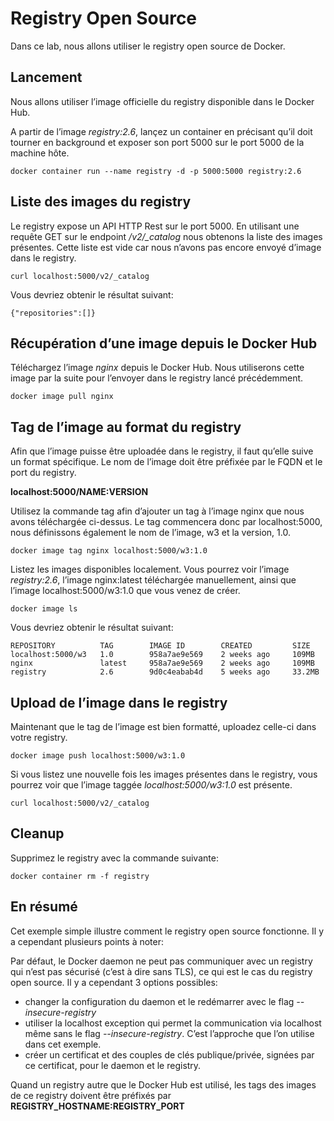 # Registry Open Source

Dans ce lab, nous allons utiliser le registry open source de Docker.

## Lancement

Nous allons utiliser l’image officielle du registry disponible dans le Docker Hub.

A partir de l’image *registry:2.6*, lançez un container en précisant qu’il doit tourner en background et exposer son port 5000 sur le port 5000 de la machine hôte.

```
docker container run --name registry -d -p 5000:5000 registry:2.6
```

## Liste des images du registry

Le registry expose un API HTTP Rest sur le port 5000. En utilisant une requête GET sur le endpoint */v2/_catalog* nous obtenons la liste des images présentes. Cette liste est vide car nous n’avons pas encore envoyé d’image dans le registry.

```
curl localhost:5000/v2/_catalog
```

Vous devriez obtenir le résultat suivant:
```
{"repositories":[]}
```

## Récupération d’une image depuis le Docker Hub

Téléchargez l’image *nginx* depuis le Docker Hub. Nous utiliserons cette image par la suite pour l’envoyer dans le registry lancé précédemment.

```
docker image pull nginx
```

## Tag de l’image au format du registry

Afin que l’image puisse être uploadée dans le registry, il faut qu’elle suive un format spécifique. Le nom de l’image doit être préfixée par le FQDN et le port du registry.

**localhost:5000/NAME:VERSION**

Utilisez la commande tag afin d’ajouter un tag à l’image nginx que nous avons téléchargée ci-dessus. Le tag commencera donc par localhost:5000, nous définissons également le nom de l’image, w3 et la version, 1.0.

```
docker image tag nginx localhost:5000/w3:1.0
```

Listez les images disponibles localement. Vous pourrez voir l’image *registry:2.6*, l’image nginx:latest téléchargée manuellement, ainsi que l’image localhost:5000/w3:1.0 que vous venez de créer.

```
docker image ls
```

Vous devriez obtenir le résultat suivant:
```
REPOSITORY          TAG        IMAGE ID        CREATED         SIZE
localhost:5000/w3   1.0        958a7ae9e569    2 weeks ago     109MB
nginx               latest     958a7ae9e569    2 weeks ago     109MB
registry            2.6        9d0c4eabab4d    5 weeks ago     33.2MB
```

## Upload de l’image dans le registry

Maintenant que le tag de l’image est bien formatté, uploadez celle-ci dans votre registry.

```
docker image push localhost:5000/w3:1.0
```

Si vous listez une nouvelle fois les images présentes dans le registry, vous pourrez voir que l’image taggée *localhost:5000/w3:1.0* est présente.

```
curl localhost:5000/v2/_catalog
```

## Cleanup

Supprimez le registry avec la commande suivante:

```
docker container rm -f registry
```

## En résumé

Cet exemple simple illustre comment le registry open source fonctionne. Il y a cependant plusieurs points à noter:

Par défaut, le Docker daemon ne peut pas communiquer avec un registry qui n’est pas sécurisé (c’est à dire sans TLS), ce qui est le cas du registry open source. Il y a cependant 3 options possibles:
* changer la configuration du daemon et le redémarrer avec le flag *--insecure-registry*
* utiliser la localhost exception qui permet la communication via localhost même sans le flag *--insecure-registry*. C’est l’approche que l’on utilise dans cet exemple.
* créer un certificat et des couples de clés publique/privée, signées par ce certificat, pour le daemon et le registry.

Quand un registry autre que le Docker Hub est utilisé, les tags des images de ce registry doivent être préfixés par **REGISTRY_HOSTNAME:REGISTRY_PORT**
